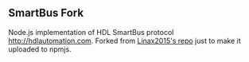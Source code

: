 ## SmartBus Fork

Node.js implementation of HDL SmartBus protocol http://hdlautomation.com. 
Forked from [Linax2015's repo](https://github.com/Linax2015/smart-bus.git) just to make it uploaded to npmjs.
